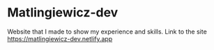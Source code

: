 # Matlingiewicz-dev

Website that I made to show my experience and skills.
Link to the site https://matlingiewicz-dev.netlify.app
